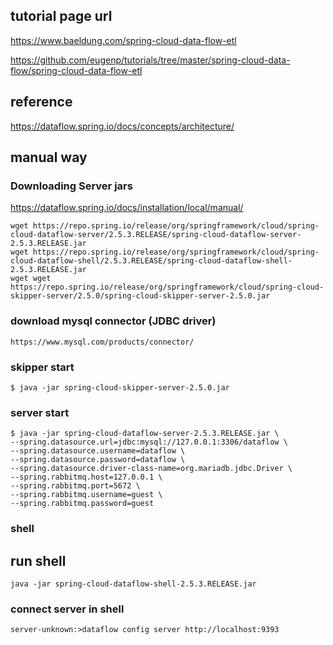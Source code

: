 ## tutorial page url

https://www.baeldung.com/spring-cloud-data-flow-etl

https://github.com/eugenp/tutorials/tree/master/spring-cloud-data-flow/spring-cloud-data-flow-etl

## reference

https://dataflow.spring.io/docs/concepts/architecture/

## manual way
### Downloading Server jars
https://dataflow.spring.io/docs/installation/local/manual/

```shell
wget https://repo.spring.io/release/org/springframework/cloud/spring-cloud-dataflow-server/2.5.3.RELEASE/spring-cloud-dataflow-server-2.5.3.RELEASE.jar
wget https://repo.spring.io/release/org/springframework/cloud/spring-cloud-dataflow-shell/2.5.3.RELEASE/spring-cloud-dataflow-shell-2.5.3.RELEASE.jar
wget wget https://repo.spring.io/release/org/springframework/cloud/spring-cloud-skipper-server/2.5.0/spring-cloud-skipper-server-2.5.0.jar
```

### download mysql connector (JDBC driver)
```
https://www.mysql.com/products/connector/
```

### skipper start
```
$ java -jar spring-cloud-skipper-server-2.5.0.jar
```

### server start
```
$ java -jar spring-cloud-dataflow-server-2.5.3.RELEASE.jar \
--spring.datasource.url=jdbc:mysql://127.0.0.1:3306/dataflow \
--spring.datasource.username=dataflow \
--spring.datasource.password=dataflow \
--spring.datasource.driver-class-name=org.mariadb.jdbc.Driver \
--spring.rabbitmq.host=127.0.0.1 \
--spring.rabbitmq.port=5672 \
--spring.rabbitmq.username=guest \
--spring.rabbitmq.password=guest
```


### shell

## run shell
```
java -jar spring-cloud-dataflow-shell-2.5.3.RELEASE.jar
```

### connect server in shell
```shell
server-unknown:>dataflow config server http://localhost:9393
```
